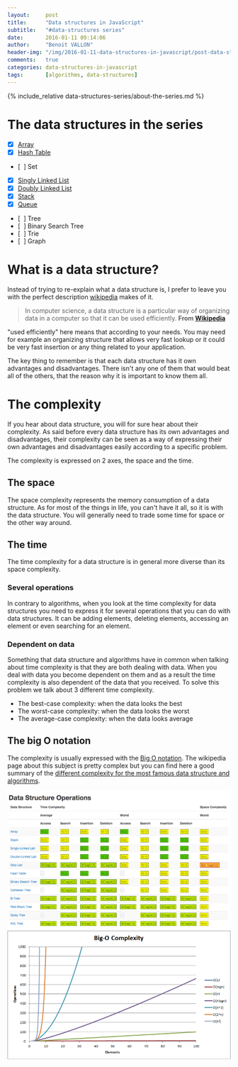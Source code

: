 ```yaml
---
layout:     post
title:      "Data structures in JavaScript"
subtitle:   "#data-structures series"
date:       2016-01-11 09:14:06
author:     "Benoit VALLON"
header-img: "/img/2016-01-11-data-structures-in-javascript/post-data-structures-in-javascript.jpg"
comments:   true
categories: data-structures-in-javascript
tags:       [algorithms, data-structures]
---
```


{% include_relative data-structures-series/about-the-series.md %}

# The data structures in the series

- [x] [Array](/data-structures-in-javascript/the-array-data-structure)
- [x] [Hash Table](/data-structures-in-javascript/the-hash-table-data-structure)
- [&nbsp;&nbsp;] Set
- [x] [Singly Linked List](/data-structures-in-javascript/the-singly-linked-list-data-structure)
- [x] [Doubly Linked List](/data-structures-in-javascript/the-doubly-linked-list-data-structure)
- [x] [Stack](/data-structures-in-javascript/the-stack-data-structure)
- [x] [Queue](/data-structures-in-javascript/the-queue-data-structure)
- [&nbsp;&nbsp;] Tree
- [&nbsp;&nbsp;] Binary Search Tree
- [&nbsp;&nbsp;] Trie
- [&nbsp;&nbsp;] Graph

# What is a data structure?

Instead of trying to re-explain what a data structure is, I prefer to leave you with the perfect description [wikipedia](https://en.wikipedia.org/wiki/Data_structure) makes of it.

> In computer science, a data structure is a particular way of organizing data in a computer so that it can be used efficiently.
**From [Wikipedia](https://en.wikipedia.org/wiki/Data_structure)**

"used efficiently" here means that according to your needs. You may need for example an organizing structure that allows very fast lookup or it could be very fast insertion or any thing related to your application.

The key thing to remember is that each data structure has it own advantages and disadvantages. There isn't any one of them that would beat all of the others, that the reason why it is important to know them all.

# The complexity

If you hear about data structure, you will for sure hear about their complexity. As said before every data structure has its own advantages and disadvantages, their complexity can be seen as a way of expressing their own advantages and disadvantages easily according to a specific problem.

The complexity is expressed on 2 axes, the space and the time.

## The space

The space complexity represents the memory consumption of a data structure. As for most of the things in life, you can't have it all, so it is with the data structure. You will generally need to trade some time for space or the other way around.

## The time

The time complexity for a data structure is in general more diverse than its space complexity.

### Several operations

In contrary to algorithms, when you look at the time complexity for data structures you need to express it for several operations that you can do with data structures. It can be adding elements, deleting elements, accessing an element or even searching for an element.

### Dependent on data

Something that data structure and algorithms have in common when talking about time complexity is that they are both dealing with data. When you deal with data you become dependent on them and as a result the time complexity is also dependent of the data that you received. To solve this problem we talk about 3 different time complexity.

- The best-case complexity: when the data looks the best
- The worst-case complexity: when the data looks the worst
- The average-case complexity: when the data looks average

## The big O notation

The complexity is usually expressed with the [Big O notation](https://en.wikipedia.org/wiki/Big_O_notation). The wikipedia page about this subject is pretty complex but you can find here a good summary of the [different complexity for the most famous data structure and algorithms](http://bigocheatsheet.com/).

![Big O notation cheat sheets](/img/2016-01-11-data-structures-in-javascript/big-o.png "Big O notation cheat sheets")
![Big O notation cheat sheets](/img/2016-01-11-data-structures-in-javascript/big-o-complexity.png "Big O notation cheat sheets")
